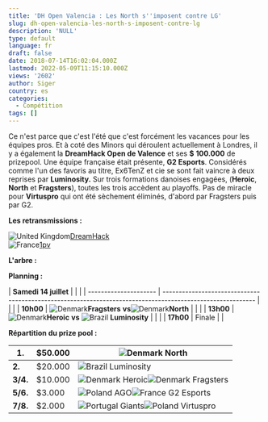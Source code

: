 ```yaml
---
title: 'DH Open Valencia : Les North s''imposent contre LG'
slug: dh-open-valencia-les-north-s-imposent-contre-lg
description: 'NULL'
type: default
language: fr
draft: false
date: 2018-07-14T16:02:04.000Z
lastmod: 2022-05-09T11:15:10.000Z
views: '2602'
author: Siger
country: es
categories:
  - Compétition
tags: []
---
```

Ce n'est parce que c'est l'été que c'est forcément les vacances pour les équipes pros. Et à coté des Minors qui déroulent actuellement à Londres, il y a également la **DreamHack Open de Valence** et ses **$** **100.000** de prizepool. Une équipe française était présente, **G2 Esports**. Considérés comme l'un des favoris au titre, Ex6TenZ et cie se sont fait vaincre à deux reprises par **Luminosity.** Sur trois formations danoises engagées, (**Heroic**, **North** et **Fragsters**), toutes les trois accèdent au playoffs. Pas de miracle pour **Virtuspro** qui ont été sèchement éliminés, d'abord par Fragsters puis par G2.

**Les retransmissions :**

![United Kingdom](/images/countries/gb.svg)⁠⁠⁠[DreamHack](https://www.twitch.tv/dreamhackcs)  
![France](/images/countries/fr.svg)⁠[1pv](https://www.twitch.tv/dreamhackcsgo%5Ffr) 

**L'arbre :**

**Planning :**

| **Samedi 14 juillet** |                                                                                                            |  |
| --------------------- | ---------------------------------------------------------------------------------------------------------- |  |
| | **10h00**           | ![Denmark](/images/countries/dk.svg)⁠**Fragsters** **vs**![Denmark](/images/countries/dk.svg)⁠**North**    |  |
| | **13h00**           | ![Denmark](/images/countries/dk.svg)⁠**Heroic** **vs** ![Brazil](/images/countries/br.svg)⁠ **Luminosity** |  |
| | **17h00**           | Finale                                                                                                     |  |

  
**Répartition du prize pool :**

| **1.**   | $50.000 | ![Denmark](/images/countries/dk.svg)⁠ North                                                 |
| -------- | ------- | ------------------------------------------------------------------------------------------- |
| **2.**   | $20.000 | ![Brazil](/images/countries/br.svg)⁠ Luminosity                                             |
| **3/4.** | $10.000 | ![Denmark](/images/countries/dk.svg)⁠ Heroic![Denmark](/images/countries/dk.svg)⁠ Fragsters |
| **5/6.** | $3.000  | ![Poland](/images/countries/pl.svg)⁠ AGO![France](/images/countries/fr.svg)⁠ G2 Esports     |
| **7/8.** | $2.000  | ![Portugal](/images/countries/pt.svg)⁠ Giants![Poland](/images/countries/pl.svg)⁠ Virtuspro |

  
